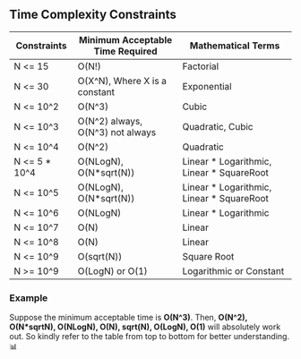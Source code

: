 ## Time Complexity Constraints

| Constraints | Minimum Acceptable Time Required | Mathematical Terms |
|-------------|---------------------------------|---------------------|
| N <= 15     | O(N!)                           | Factorial          |
| N <= 30     | O(X^N), Where X is a constant  | Exponential        |
| N <= 10^2   | O(N^3)                          | Cubic              |
| N <= 10^3   | O(N^2) always, O(N^3) not always | Quadratic, Cubic  |
| N <= 10^4   | O(N^2)                          | Quadratic          |
| N <= 5 * 10^4 | O(NLogN), O(N*sqrt(N))        | Linear * Logarithmic, Linear * SquareRoot |
| N <= 10^5   | O(NLogN), O(N*sqrt(N))         | Linear * Logarithmic, Linear * SquareRoot |
| N <= 10^6   | O(NLogN)                        | Linear * Logarithmic |
| N <= 10^7   | O(N)                            | Linear             |
| N <= 10^8   | O(N)                            | Linear             |
| N <= 10^9   | O(sqrt(N))                      | Square Root        |
| N >= 10^9   | O(LogN) or O(1)                 | Logarithmic or Constant |

### Example
Suppose the minimum acceptable time is **O(N^3)**. Then, **O(N^2), O(N*sqrtN), O(NLogN), O(N), sqrt(N), O(LogN), O(1)** will absolutely work out. So kindly refer to the table from top to bottom for better understanding. 📊

